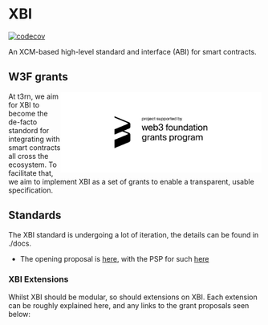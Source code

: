 # XBI
[![codecov](https://codecov.io/gh/t3rn/xbi/branch/main/graph/badge.svg?token=PKR69NFU6U)](https://codecov.io/gh/t3rn/xbi)

An XCM-based high-level standard and interface (ABI) for smart contracts.

## W3F grants

<img align="right" width="400" src="https://github.com/w3f/Grants-Program/blob/57ef638f2bb331c24c569bff02f04c2b3e89bfb0/static/img/badge_black.svg">
At t3rn, we aim for XBI to become the de-facto standord for integrating with smart contracts all cross the ecosystem. 
To facilitate that, we aim to implement XBI as a set of grants to enable a transparent, usable specification. 

## Standards

The XBI standard is undergoing a lot of iteration, the details can be found in ./docs.

- The opening proposal is [here](./docs/xbi-w3f-grant.md), with the PSP for such [here](./docs/PSP-33-XBI-Standard.md)

### XBI Extensions

Whilst XBI should be modular, so should extensions on XBI. Each extension can be roughly explained here, and any links to the 
grant proposals seen below:
